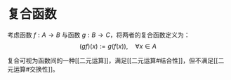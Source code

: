 # 复合函数

考虑函数 $f:A \to B$ 与函数 $g:B \to C$，将两者的复合函数定义为：
$$(gf)(x):=g(f(x)) ,\quad \forall x \in A$$

复合可视为函数间的一种[[二元运算]]，满足[[二元运算#结合性]]，但不满足[[二元运算#交换性]]。